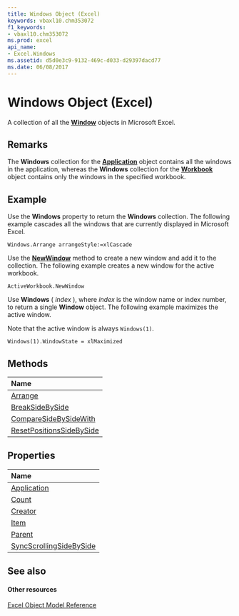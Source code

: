 ```yaml
---
title: Windows Object (Excel)
keywords: vbaxl10.chm353072
f1_keywords:
- vbaxl10.chm353072
ms.prod: excel
api_name:
- Excel.Windows
ms.assetid: d5d0e3c9-9132-469c-d033-d29397dacd77
ms.date: 06/08/2017
---
```



# Windows Object (Excel)

A collection of all the **[Window](window-object-excel.md)** objects in Microsoft Excel.


## Remarks

The **Windows** collection for the **[Application](application-object-excel.md)** object contains all the windows in the application, whereas the **Windows** collection for the **[Workbook](workbook-object-excel.md)** object contains only the windows in the specified workbook.


## Example

Use the **Windows** property to return the **Windows** collection. The following example cascades all the windows that are currently displayed in Microsoft Excel.


```
Windows.Arrange arrangeStyle:=xlCascade
```

Use the **[NewWindow](window-newwindow-method-excel.md)** method to create a new window and add it to the collection. The following example creates a new window for the active workbook.




```
ActiveWorkbook.NewWindow
```

Use **Windows** ( _index_ ), where _index_ is the window name or index number, to return a single **Window** object. The following example maximizes the active window.

Note that the active window is always  `Windows(1)`.




```
Windows(1).WindowState = xlMaximized
```


## Methods



|**Name**|
|:-----|
|[Arrange](windows-arrange-method-excel.md)|
|[BreakSideBySide](windows-breaksidebyside-method-excel.md)|
|[CompareSideBySideWith](windows-comparesidebysidewith-method-excel.md)|
|[ResetPositionsSideBySide](windows-resetpositionssidebyside-method-excel.md)|

## Properties



|**Name**|
|:-----|
|[Application](windows-application-property-excel.md)|
|[Count](windows-count-property-excel.md)|
|[Creator](windows-creator-property-excel.md)|
|[Item](windows-item-property-excel.md)|
|[Parent](windows-parent-property-excel.md)|
|[SyncScrollingSideBySide](windows-syncscrollingsidebyside-property-excel.md)|

## See also


#### Other resources


[Excel Object Model Reference](http://msdn.microsoft.com/library/11ea8598-8a20-92d5-f98b-0da04263bf2c%28Office.15%29.aspx)
